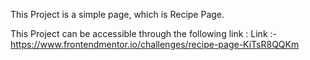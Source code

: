 This Project is a simple page, which is Recipe Page.

This Project can be accessible through the following link :
Link :- https://www.frontendmentor.io/challenges/recipe-page-KiTsR8QQKm
